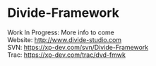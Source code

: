 # Divide-Framework

Work In Progress: More info to come    
Website: http://www.divide-studio.com    
SVN: https://xp-dev.com/svn/Divide-Framework    
Trac: https://xp-dev.com/trac/dvd-fmwk    
